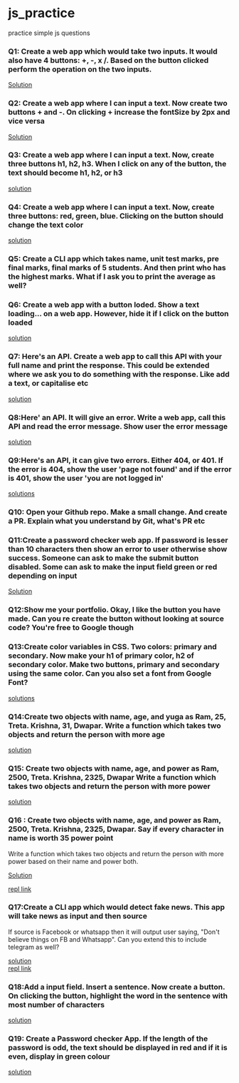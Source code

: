 # js_practice
 practice simple js questions

### Q1: Create a web app which would take two inputs. It would also have 4 buttons: +, -, x /. Based on the button clicked perform the operation on the two inputs.
<a href="./01/vanillaJS">Solution</a>

### Q2: Create a web app where I can input a text. Now create two buttons + and -. On clicking + increase the fontSize by 2px and vice versa
<a href="./02.font_size_2px/VanillaJS/">Solution</a>

### Q3: Create a web app where I can input a text. Now, create three buttons h1, h2, h3. When I click on any of the button, the text should become h1, h2, or h3
<a href="./03. heading_changer/">solution</a>

### Q4: Create a web app where I can input a text. Now, create three buttons: red, green, blue. Clicking on the button should change the text color
<a href="./04. change_input_colour/vanillaJS/">solution</a>

### Q5: Create a CLI app which takes name, unit test marks, pre final marks, final marks of 5 students. And then print who has the highest marks. What if I ask you to print the average as well?

### Q6: Create a web app with a button loded. Show a text loading... on a web app. However, hide it if I click on the button loaded
<a href="./06. Loading_hide_show/VanillaJS/"> solution</a>

### Q7: Here's an API. Create a web app to call this API with your full name and print the response. This could be extended where we ask you to do something with the response. Like add a text, or capitalise etc
<a href="./07. api_name_capital/VanillaJS/">solution</a>

### Q8:Here' an API. It will give an error. Write a web app, call this API and read the error message. Show user the error message
<a href="./08. Api_error_msg/vanillaJS/">solution</a>

### Q9:Here's an API, it can give two errors. Either 404, or 401. If the error is 404, show the user 'page not found' and if the error is 401, show the user 'you are not logged in'
<a href="./09.error_404_401/VanillaJS/">solutions</a>


### Q10: Open your Github repo. Make a small change. And create a PR. Explain what you understand by Git, what's PR etc

### Q11:Create a password checker web app. If password is lesser than 10 characters then show an error to user otherwise show success. Someone can ask to make the submit button disabled. Some can ask to make the input field green or red depending on input
<a href="./11.passwoed_checker/VanillaJS/>">Solution</a>

### Q12:Show me your portfolio. Okay, I like the button you have made. Can you re create the button without looking at source code? You're free to Google though

### Q13:Create color variables in CSS. Two colors: primary and secondary. Now make your h1 of primary color, h2 of secondary color. Make two buttons, primary and secondary using the same color. Can you also set a font from Google Font?
<a href="./13.color_variable_css/VanillaJS/">solutions</a>

### Q14:Create two objects with name, age, and yuga as Ram, 25, Treta. Krishna, 31, Dwapar. Write a function which takes two objects and return the person with more age
<a href="./14.objects_moreage/VanillaJS/">solution</a>

### Q15: Create two objects with name, age, and power as Ram, 2500, Treta. Krishna, 2325, Dwapar Write a function which takes two objects and return the person with more power
<a href="./15.more_power/VanillaJS/">solution</a>

### Q16 : Create two objects with name, age, and power as Ram, 2500, Treta. Krishna, 2325, Dwapar. Say if every character in name is worth 35 power point
Write a function which takes two objects and return the person with more power based on their name and power both.

<a href="./16.power_35/VanillaJS/">Solution</a> <br>

<a href="https://replit.com/@ArpitGupta18/ramobject#index.js">repl link</a>


### Q17:Create a CLI app which would detect fake news. This app will take news as input and then source

If source is Facebook or whatsapp then it will output user saying, "Don't believe things on FB and Whatsapp". Can you extend this to include telegram as well?

<a href="./17.more_power_name">solution</a>
<br>
<a href="https://replit.com/@ArpitGupta18/newsfake?v=1">repl link</a>

### Q18:Add a input field. Insert a sentence. Now create a button. On clicking the button, highlight the word in the sentence with most number of characters

<a href="./18. max_word_in_sentence/vanillaJS/">solution</a>

### Q19: Create a Password checker App. If the length of the password is odd, the text should be displayed in red and if it is even, display in green colour
<a href="./19.password_even_odd/">solution</a>